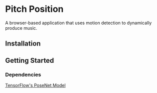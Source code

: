 # Pitch Position
 A browser-based application that uses motion detection to dynamically produce music.
 
 ## Installation
 
 ## Getting Started
 
 ### Dependencies
 [TensorFlow's PoseNet Model](https://github.com/tensorflow/tfjs-models/tree/master/posenet "PoseNet")
